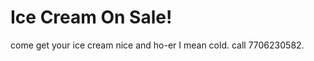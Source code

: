 <!doctype html>
<html lang="en">
  <head>
    <meta charaset="utf-8">
    <title> Ice cream, Ice cream!</title>
    <script>
      setTimeout (wakeUpUser, 10000) ;
      function wakeUpUser () {
        alert("are you going to buy or not?")
      }
  </script>
</head>
</body>
      <h1>Ice Cream On Sale!</h1>
      <p>come get your ice cream nice and ho-er I mean cold. call 7706230582.</p>
</body>
</html>
